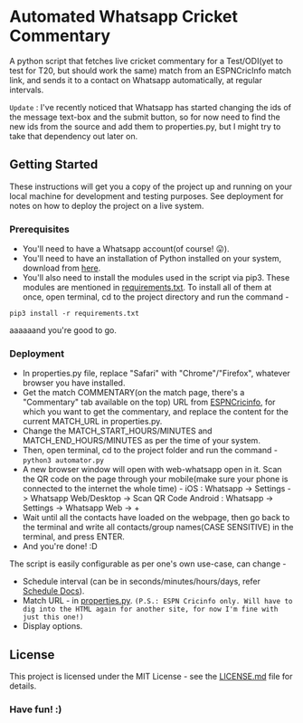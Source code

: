 # Automated Whatsapp Cricket Commentary

A python script that fetches live cricket commentary for a Test/ODI(yet to test for T20, but should work the same) match from an ESPNCricInfo match link, and sends it to a contact on Whatsapp automatically, at regular intervals.

`Update` : I've recently noticed that Whatsapp has started changing the ids of the message text-box and the submit button, so for now need to find the new ids from the source and add them to properties.py, but I might try to take that dependency out later on.

## Getting Started

These instructions will get you a copy of the project up and running on your local machine for development and testing purposes. See deployment for notes on how to deploy the project on a live system.

### Prerequisites

- You'll need to have a Whatsapp account(of course! 😛).
- You'll need to have an installation of Python installed on your system, download from [here](https://www.python.org/downloads/).
- You'll also need to install the modules used in the script via pip3. These modules are mentioned in [requirements.txt](requirements.txt).
To install all of them at once, open terminal, cd to the project directory and run the command -

`pip3 install -r requirements.txt`

aaaaaand you're good to go.

### Deployment

- In properties.py file, replace "Safari" with "Chrome"/"Firefox", whatever browser you have installed.
- Get the match COMMENTARY(on the match page, there's a "Commentary" tab available on the top) URL from [ESPNCricinfo](http://www.espncricinfo.com), for which you want to get the commentary, and replace the content for the current MATCH_URL in properties.py.
- Change the MATCH_START_HOURS/MINUTES and MATCH_END_HOURS/MINUTES as per the time of your system.
- Then, open terminal, cd to the project folder and run the command -
`python3 automator.py`
- A new browser window will open with web-whatsapp open in it. Scan the QR code on the page through your mobile(make sure your phone is connected to the internet the whole time) -
iOS : Whatsapp -> Settings -> Whatsapp Web/Desktop -> Scan QR Code
Android : Whatsapp -> Settings -> Whatsapp Web -> +
- Wait until all the contacts have loaded on the webpage, then go back to the terminal and write all contacts/group names(CASE SENSITIVE) in the terminal, and press ENTER.
- And you're done! :D

The script is easily configurable as per one's own use-case, can change -
- Schedule interval (can be in seconds/minutes/hours/days, refer [Schedule Docs](https://schedule.readthedocs.io/en/stable/)).
- Match URL - in [properties.py](properties.py).
`(P.S.: ESPN Cricinfo only. Will have to dig into the HTML again for another site, for now I'm fine with just this one!)`
- Display options.

## License

This project is licensed under the MIT License - see the [LICENSE.md](LICENSE.md) file for details.

<h3>Have fun! :)<h3>
